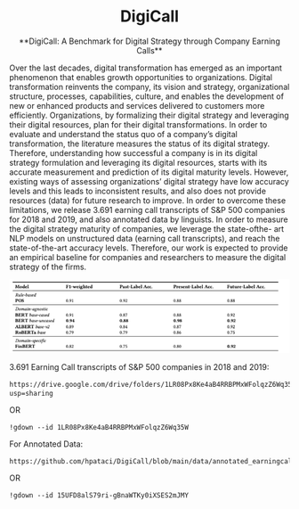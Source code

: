 
<h1 align="center">DigiCall</h1>
<p align="center">
**DigiCall: A Benchmark for Digital Strategy through Company Earning Calls**
</p>
Over the last decades, digital transformation has emerged as an
important phenomenon that enables growth opportunities to organizations.
Digital transformation reinvents the company, its vision
and strategy, organizational structure, processes, capabilities, culture,
and enables the development of new or enhanced products
and services delivered to customers more efficiently. Organizations,
by formalizing their digital strategy and leveraging their
digital resources, plan for their digital transformations. In order
to evaluate and understand the status quo of a company’s digital
transformation, the literature measures the status of its digital strategy. Therefore, understanding how successful a company is in
its digital strategy formulation and leveraging its digital resources,
starts with its accurate measurement and prediction of its digital
maturity levels. However, existing ways of assessing organizations’
digital strategy have low accuracy levels and this leads to inconsistent
results, and also does not provide resources (data) for future
research to improve. In order to overcome these limitations, we
release 3.691 earning call transcripts of S&P 500 companies for 2018
and 2019, and also annotated data by linguists. In order to measure
the digital strategy maturity of companies, we leverage the state-ofthe-
art NLP models on unstructured data (earning call transcripts),
and reach the state-of-the-art accuracy levels. Therefore, our work
is expected to provide an empirical baseline for companies and
researchers to measure the digital strategy of the firms.


<p align="center">
  <img width="800" src="benchmark.png" alt="The Results">
</p>

 3.691 Earning Call transcripts of S&P 500 companies in 2018 and 2019:

```
https://drive.google.com/drive/folders/1LR08Px8Ke4aB4RRBPMxWFolqzZ6Wq35W?usp=sharing
```
OR

```
!gdown --id 1LR08Px8Ke4aB4RRBPMxWFolqzZ6Wq35W
```
For Annotated Data:

```
https://github.com/hpataci/DigiCall/blob/main/data/annotated_earningcalls.csv
```

OR

```
!gdown --id 15UFD8alS79ri-gBnaWTKy0iXSES2mJMY
```
